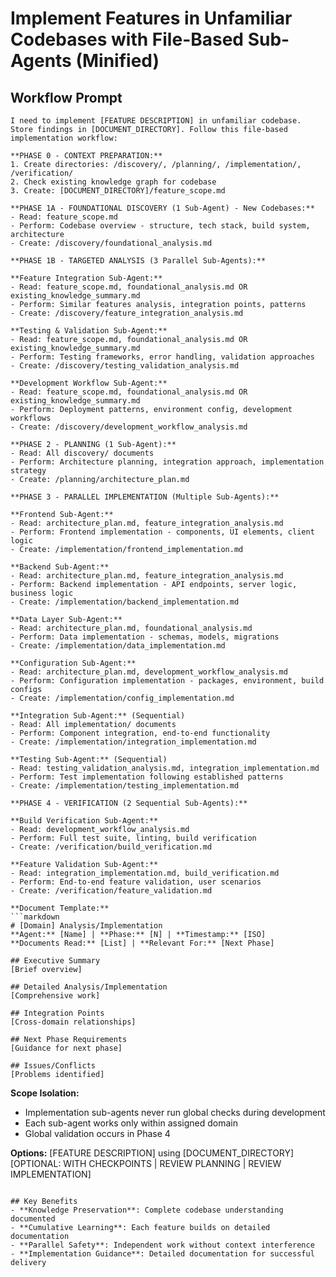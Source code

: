# Implement Features in Unfamiliar Codebases with File-Based Sub-Agents (Minified)

## Workflow Prompt

```
I need to implement [FEATURE DESCRIPTION] in unfamiliar codebase. Store findings in [DOCUMENT_DIRECTORY]. Follow this file-based implementation workflow:

**PHASE 0 - CONTEXT PREPARATION:**
1. Create directories: /discovery/, /planning/, /implementation/, /verification/
2. Check existing knowledge graph for codebase
3. Create: [DOCUMENT_DIRECTORY]/feature_scope.md

**PHASE 1A - FOUNDATIONAL DISCOVERY (1 Sub-Agent) - New Codebases:**
- Read: feature_scope.md
- Perform: Codebase overview - structure, tech stack, build system, architecture
- Create: /discovery/foundational_analysis.md

**PHASE 1B - TARGETED ANALYSIS (3 Parallel Sub-Agents):**

**Feature Integration Sub-Agent:**
- Read: feature_scope.md, foundational_analysis.md OR existing_knowledge_summary.md
- Perform: Similar features analysis, integration points, patterns
- Create: /discovery/feature_integration_analysis.md

**Testing & Validation Sub-Agent:**
- Read: feature_scope.md, foundational_analysis.md OR existing_knowledge_summary.md
- Perform: Testing frameworks, error handling, validation approaches
- Create: /discovery/testing_validation_analysis.md

**Development Workflow Sub-Agent:**
- Read: feature_scope.md, foundational_analysis.md OR existing_knowledge_summary.md
- Perform: Deployment patterns, environment config, development workflows
- Create: /discovery/development_workflow_analysis.md

**PHASE 2 - PLANNING (1 Sub-Agent):**
- Read: All discovery/ documents
- Perform: Architecture planning, integration approach, implementation strategy
- Create: /planning/architecture_plan.md

**PHASE 3 - PARALLEL IMPLEMENTATION (Multiple Sub-Agents):**

**Frontend Sub-Agent:**
- Read: architecture_plan.md, feature_integration_analysis.md
- Perform: Frontend implementation - components, UI elements, client logic
- Create: /implementation/frontend_implementation.md

**Backend Sub-Agent:**
- Read: architecture_plan.md, feature_integration_analysis.md
- Perform: Backend implementation - API endpoints, server logic, business logic
- Create: /implementation/backend_implementation.md

**Data Layer Sub-Agent:**
- Read: architecture_plan.md, foundational_analysis.md
- Perform: Data implementation - schemas, models, migrations
- Create: /implementation/data_implementation.md

**Configuration Sub-Agent:**
- Read: architecture_plan.md, development_workflow_analysis.md
- Perform: Configuration implementation - packages, environment, build configs
- Create: /implementation/config_implementation.md

**Integration Sub-Agent:** (Sequential)
- Read: All implementation/ documents
- Perform: Component integration, end-to-end functionality
- Create: /implementation/integration_implementation.md

**Testing Sub-Agent:** (Sequential)
- Read: testing_validation_analysis.md, integration_implementation.md
- Perform: Test implementation following established patterns
- Create: /implementation/testing_implementation.md

**PHASE 4 - VERIFICATION (2 Sequential Sub-Agents):**

**Build Verification Sub-Agent:**
- Read: development_workflow_analysis.md
- Perform: Full test suite, linting, build verification
- Create: /verification/build_verification.md

**Feature Validation Sub-Agent:**
- Read: integration_implementation.md, build_verification.md
- Perform: End-to-end feature validation, user scenarios
- Create: /verification/feature_validation.md

**Document Template:**
```markdown
# [Domain] Analysis/Implementation
**Agent:** [Name] | **Phase:** [N] | **Timestamp:** [ISO]
**Documents Read:** [List] | **Relevant For:** [Next Phase]

## Executive Summary
[Brief overview]

## Detailed Analysis/Implementation
[Comprehensive work]

## Integration Points
[Cross-domain relationships]

## Next Phase Requirements
[Guidance for next phase]

## Issues/Conflicts
[Problems identified]
```

**Scope Isolation:**
- Implementation sub-agents never run global checks during development
- Each sub-agent works only within assigned domain
- Global validation occurs in Phase 4

**Options:** [FEATURE DESCRIPTION] using [DOCUMENT_DIRECTORY] [OPTIONAL: WITH CHECKPOINTS | REVIEW PLANNING | REVIEW IMPLEMENTATION]
```

## Key Benefits
- **Knowledge Preservation**: Complete codebase understanding documented
- **Cumulative Learning**: Each feature builds on detailed documentation
- **Parallel Safety**: Independent work without context interference
- **Implementation Guidance**: Detailed documentation for successful delivery
